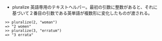 * pluralize 英語専用のテキストヘルパー。最初の引数に整数があると、それに基づいて２番目の引数である英単語が複数形に変化したものが渡される。
```
>> pluralize(2, "woman")
=> "2 women"
>> pluralize(3, "erratum")
=> "3 errata"
```
